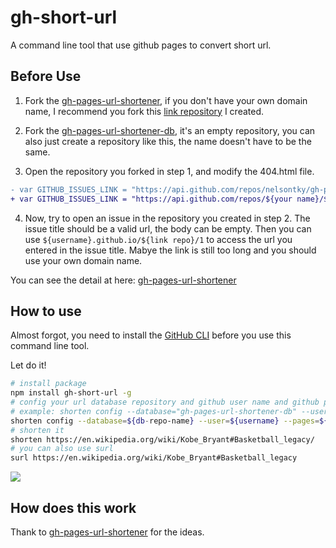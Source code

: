 # gh-short-url

A command line tool that use github pages to convert short url.

## Before Use


1. Fork the [gh-pages-url-shortener](https://github.com/nelsontky/gh-pages-url-shortener), if you don't have your own domain name, I recommend you fork this [link repository](https://github.com/Mayandev/link) I created.


2. Fork the [gh-pages-url-shortener-db](https://github.com/Mayandev/gh-pages-url-shortener-db), it's an empty repository, you can also just create a repository like this, the name doesn't have to be the same.

3. Open the repository you forked in step 1, and modify the 404.html file.

```diff
- var GITHUB_ISSUES_LINK = "https://api.github.com/repos/nelsontky/gh-pages-url-shortener-db/issues/";
+ var GITHUB_ISSUES_LINK = "https://api.github.com/repos/${your name}/${your db repo}/issues/";
```

4. Now, try to open an issue in the repository you created in step 2. The issue title should be a valid url, the body can be empty. Then you can use `${username}.github.io/${link repo}/1` to access the url you entered in the issue title. Mabye the link is still too long and you should use your own domain name.

You can see the detail at here: [gh-pages-url-shortener](https://github.com/nelsontky/gh-pages-url-shortener#-this-is-so-cool-how-can-i-use-this-with-my-own-domain)

## How to use

Almost forgot, you need to install the [GitHub CLI](https://cli.github.com/) before you use this command line tool.

Let do it!

```bash
# install package
npm install gh-short-url -g
# config your url database repository and github user name and github pages domain
# example: shorten config --database="gh-pages-url-shortener-db" --user="mayandev" --pages="mayandev.github.io/link"
shorten config --database=${db-repo-name} --user=${username} --pages=${domain/url-repo}
# shorten it
shorten https://en.wikipedia.org/wiki/Kobe_Bryant#Basketball_legacy/
# you can also use surl
surl https://en.wikipedia.org/wiki/Kobe_Bryant#Basketball_legacy
```

![](https://mayandev.oss-cn-hangzhou.aliyuncs.com/blog/short-url-6.png)


## How does this work

Thank to [gh-pages-url-shortener](https://github.com/Mayandev/gh-pages-url-shortener#-how-does-this-work) for the  ideas.

